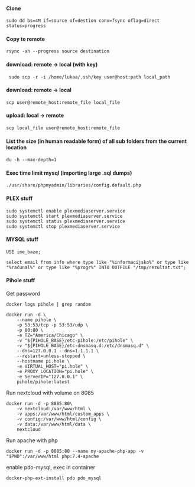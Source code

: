 #### Clone 
````
sudo dd bs=4M if=source of=destion conv=fsync oflag=direct status=progress
````

#### Copy to remote
````
rsync -ah --progress source destination
````

#### download: remote -> local (with key)
````
 sudo scp -r -i /home/lukaa/.ssh/key user@host:path local_path
````

#### download: remote -> local
````
scp user@remote_host:remote_file local_file 
````

#### upload: local -> remote
````
scp local_file user@remote_host:remote_file
````

#### List the size (in human readable form) of all sub folders from the current location
````
du -h --max-depth=1

````
#### Exec time limit mysql (importing large .sql dumps)
````
./usr/share/phpmyadmin/libraries/config.default.php
````

#### PLEX stuff

````
sudo systemctl enable plexmediaserver.service
sudo systemctl start plexmediaserver.service
sudo systemctl status plexmediaserver.service
sudo systemctl stop plexmediaserver.service

````


#### MYSQL stuff

````
USE ime_baze;
````

````
select email from info where type like "%informacijsko%" or type like "%računal%" or type like "%progr%" INTO OUTFILE "/tmp/rezultat.txt";

````

#### Pihole stuff

Get password
````
docker logs pihole | grep random

````

````
docker run -d \
    --name pihole \
    -p 53:53/tcp -p 53:53/udp \
    -p 80:80 \
    -e TZ="America/Chicago" \
    -v "${PIHOLE_BASE}/etc-pihole:/etc/pihole" \
    -v "${PIHOLE_BASE}/etc-dnsmasq.d:/etc/dnsmasq.d" \
    --dns=127.0.0.1 --dns=1.1.1.1 \
    --restart=unless-stopped \
    --hostname pi.hole \
    -e VIRTUAL_HOST="pi.hole" \
    -e PROXY_LOCATION="pi.hole" \
    -e ServerIP="127.0.0.1" \
    pihole/pihole:latest
````

Run nextcloud with volume on 8085
````
docker run -d -p 8085:80\
	-v nextcloud:/var/www/html \
	-v apps:/var/www/html/custom_apps \
	-v config:/var/www/html/config \
	-v data:/var/www/html/data \
	nextcloud
````


Run apache with php
````
docker run -d -p 8085:80 --name my-apache-php-app -v "$PWD":/var/www/html php:7.4-apache
````
enable pdo-mysql, exec in container

````
docker-php-ext-install pdo pdo_mysql
````
